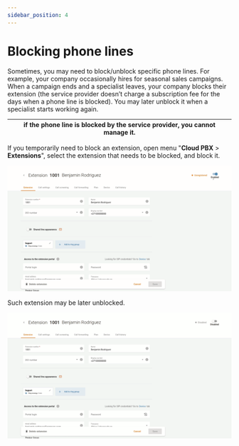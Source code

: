 ```yaml
---
sidebar_position: 4
---
```

# Blocking phone lines

Sometimes, you may need to block/unblock specific phone lines. For example, your company occasionally hires for seasonal sales campaigns. When a campaign ends and a specialist leaves, your company blocks their extension (the service provider doesn’t charge a subscription fee for the days when a phone line is blocked). You may later unblock it when a specialist starts working again.

| if the phone line is blocked by the service provider, you cannot manage it. |
| --- |

If you temporarily need to block an extension, open menu "**Cloud PBX** \> **Extensions**", select the extension that needs to be blocked, and block it.

![](./img/Security-Blocking_extensions.gif)

Such extension may be later unblocked.

![](./img/Security-Unblocking_extensions.gif)
